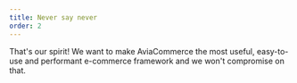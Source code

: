 ```yaml
---
title: Never say never
order: 2
---
```


That's our spirit! We want to make AviaCommerce the most useful, easy-to-use and performant e-commerce framework and we won't compromise on that.
